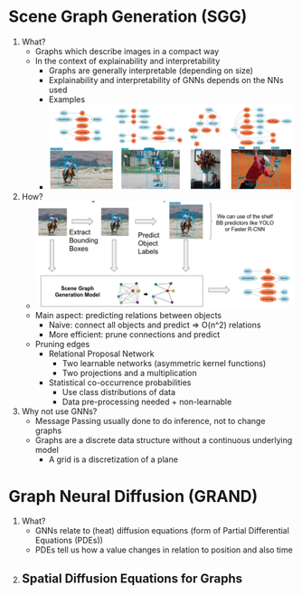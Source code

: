 # Scene Graph Generation (SGG)
1. What?
    - Graphs which describe images in a compact way
    - In the context of explainability and interpretability
        * Graphs are generally interpretable (depending on size)
        * Explainability and interpretability of GNNs depends on the NNs used
        * Examples
        * ![image](images/scene_graphs_examples.png)
1. How?
    - ![image](images/scene_graphs_generation.png)
    - Main aspect: predicting relations between objects
        * Naive: connect all objects and predict => O(n^2) relations
        * More efficient: prune connections and predict
    - Pruning edges
        * Relational Proposal Network
            + Two learnable networks (asymmetric kernel functions)
            + Two projections and a multiplication
        * Statistical co-occurrence probabilities
            + Use class distributions of data
            + Data pre-processing needed + non-learnable
1. Why not use GNNs?
    - Message Passing usually done to do inference, not to change graphs
    - Graphs are a discrete data structure without a continuous underlying model
        * A grid is a discretization of a plane



# Graph Neural Diffusion (GRAND)
1. What?
    - GNNs relate to (heat) diffusion equations (form of Partial Differential Equations (PDEs))
    - PDEs tell us how a value changes in relation to position and also time
1. Spatial Diffusion Equations for Graphs
    - 
